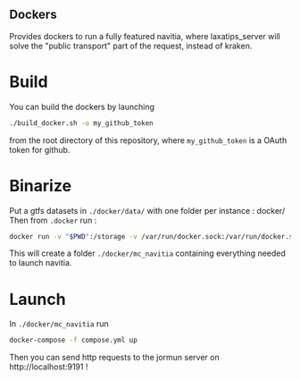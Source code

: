 
## Dockers
Provides dockers to run a fully featured navitia, where laxatips_server 
will solve the "public transport" part of the request, instead of kraken.


# Build
You can build the dockers by launching 
```bash
./build_docker.sh -o my_github_token
```
from the root directory of this repository, where `my_github_token` is a OAuth token for github.

# Binarize

Put a gtfs datasets in `./docker/data/` with one folder per instance :
docker/
Then from `.docker` run  :
```bash
docker run -v "$PWD":/storage -v /var/run/docker.sock:/var/run/docker.sock   mc_navitia/bina 
```

This will create a folder `./docker/mc_navitia` containing everything needed to launch navitia.

# Launch

In `./docker/mc_navitia` run 
```bash
docker-compose -f compose.yml up
```

Then you can send http requests to the jormun server on http://localhost:9191 !
